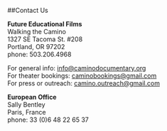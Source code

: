 ##Contact Us

**Future Educational Films**  
Walking the Camino  
1327 SE Tacoma St. #208  
Portland, OR 97202  
phone: 503.206.4968  

For general info: <info@caminodocumentary.org>  
For theater bookings: <caminobookings@gmail.com>  
For press or outreach: <camino.outreach@gmail.com>  

**European Office**  
Sally Bentley   
Paris, France   
phone: 33 (0)6 48 22 65 37  